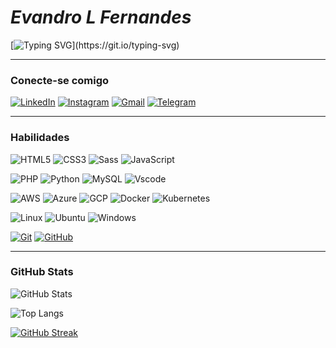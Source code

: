 # ***Evandro L Fernandes***
[![Typing SVG](https://readme-typing-svg.herokuapp.com?font=Fira+Code&pause=1000&color=12F722&center=false&vCenter=true&random=false&width=435&separator=%3C&lines=Cloud+%7C+SRE+%7C+DevOps+.+.+.%3C+Linux+%7C+Docker+%7C+Kubernetes.%3CCertifieds%3A+1X+AWS+%E2%9C%85;+1X+Azure+%E2%9C%85.)](https://git.io/typing-svg)

---
### Conecte-se comigo
[![LinkedIn](https://img.shields.io/badge/-LinkedIn-000?style=for-the-badge&logo=linkedin&logoColor=30A3DC)](https://www.linkedin.com/in/evandro-fernandes-dev/)
[![Instagram](https://img.shields.io/badge/-instagram-000?style=for-the-badge&logo=instagram&logoColor=)](https://www.instagram.com/elfernandes.dev/)
[![Gmail](https://img.shields.io/badge/Gmail-000?style=for-the-badge&logo=gmail&logoColor=red)](mailto:elfernandes.dev@gmail.com)
[![Telegram](https://img.shields.io/badge/Telegram-000?style=for-the-badge&logo=telegram&logoColor=)](https://t.me/EvandroFernandesDev)

---
### Habilidades
![HTML5](https://img.shields.io/badge/HTML-000?style=for-the-badge&logo=html5&logoColor=30A3DC)
![CSS3](https://img.shields.io/badge/CSS3-000?style=for-the-badge&logo=css3&logoColor=E94D5F)
![Sass](https://img.shields.io/badge/Sass-000?style=for-the-badge&logo=sass)
![JavaScript](https://img.shields.io/badge/JavaScript-000?style=for-the-badge&logo=javascript&logoColor=)

![PHP](https://img.shields.io/badge/PHP-000?style=for-the-badge&logo=php&logoColor=)
![Python](https://img.shields.io/badge/Python-000?style=for-the-badge&logo=python&logoColor=)
![MySQL](https://img.shields.io/badge/MySQL-00000F?style=for-the-badge&logo=mysql&logoColor=white)
![Vscode](https://img.shields.io/badge/Vscode-000?style=for-the-badge&logo=visual-studio-code&logoColor=blue)

![AWS](https://img.shields.io/badge/AWS-000.svg?style=for-the-badge&logo=amazon-aws&logoColor=white)
![Azure](https://img.shields.io/badge/Azure-000?style=for-the-badge&logo=microsoft%20azure&logoColor=blue&labelColor=000&link=https%3A%2F%2Fimages.app.goo.gl%2FK7PN1jYJd57x4q7A8)
![GCP](https://img.shields.io/badge/GCP-000?style=for-the-badge&logo=google%20cloud&logoColor=&labelColor=000&link=https%3A%2F%2Fimages.app.goo.gl%2FK7PN1jYJd57x4q7A8)
![Docker](https://img.shields.io/badge/docker-000?style=for-the-badge&logo=docker&logoColor=)
![Kubernetes](https://img.shields.io/badge/kubernetes-000?style=for-the-badge&logo=kubernetes&logoColor=)

![Linux](https://img.shields.io/badge/Linux-000?style=for-the-badge&logo=linux&logoColor=)
![Ubuntu](https://img.shields.io/badge/Ubuntu-000?style=for-the-badge&logo=ubuntu&logoColor=)
![Windows](https://img.shields.io/badge/Windows-000?style=for-the-badge&logo=windows&logoColor=2CA5E0)

[![Git](https://img.shields.io/badge/Git-000?style=for-the-badge&logo=git&logoColor=E94D5F)](https://git-scm.com/doc)
[![GitHub](https://img.shields.io/badge/GitHub-000?style=for-the-badge&logo=github&logoColor=30A3DC)](https://docs.github.com/)

---
### GitHub Stats
![GitHub Stats](https://github-readme-stats.vercel.app/api?username=elfernandes-dev&theme=transparent&bg_color=000&border_color=30A3DC&show_icons=true&icon_color=30A3DC&title_color=12F722FF&text_color=FFF)

![Top Langs](https://github-readme-stats-git-masterrstaa-rickstaa.vercel.app/api/top-langs/?username=elfernandes-dev&layout=compact&bg_color=000&border_color=30A3DC&title_color=12F722FF&text_color=FFF)

[![GitHub Streak](https://streak-stats.demolab.com/?user=elfernandes-dev&theme=chartreuse-dark&background=000&border=30A3DC&dates=FFF)](https://git.io/streak-stats)
